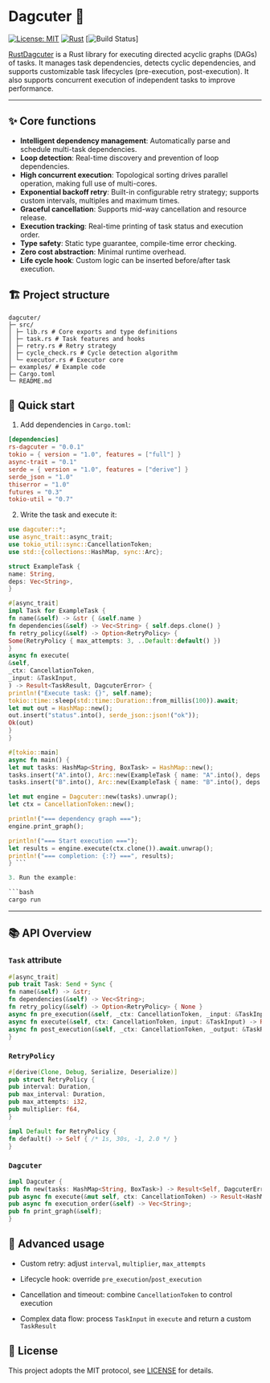 # Dagcuter 🚀

[![License: MIT](https://img.shields.io/badge/license-MIT-blue.svg)](LICENSE) [![Rust](https://img.shields.io/badge/rust-1.70%2B-orange.svg)](https://www.rust-lang.org) [![Build Status](https://img.shields.io/badge/build-passing-brightgreen.svg)]

[RustDagcuter](https://crates.io/crates/rs-dagcuter) is a Rust library for executing directed acyclic graphs (DAGs) of tasks. It manages task dependencies, detects cyclic dependencies, and supports customizable task lifecycles (pre-execution, post-execution). It also supports concurrent execution of independent tasks to improve performance.

---

## ✨ Core functions

- **Intelligent dependency management**: Automatically parse and schedule multi-task dependencies.
- **Loop detection**: Real-time discovery and prevention of loop dependencies.
- **High concurrent execution**: Topological sorting drives parallel operation, making full use of multi-cores.
- **Exponential backoff retry**: Built-in configurable retry strategy; supports custom intervals, multiples and maximum times.
- **Graceful cancellation**: Supports mid-way cancellation and resource release.
- **Execution tracking**: Real-time printing of task status and execution order.
- **Type safety**: Static type guarantee, compile-time error checking.
- **Zero cost abstraction**: Minimal runtime overhead.
- **Life cycle hook**: Custom logic can be inserted before/after task execution.

## 🏗️ Project structure

```text
dagcuter/
├─ src/
│ ├─ lib.rs # Core exports and type definitions
│ ├─ task.rs # Task features and hooks
│ ├─ retry.rs # Retry strategy
│ ├─ cycle_check.rs # Cycle detection algorithm
│ └─ executor.rs # Executor core
├─ examples/ # Example code
├─ Cargo.toml
└─ README.md
````

## 🚀 Quick start

1. Add dependencies in `Cargo.toml`:

```toml
[dependencies]
rs-dagcuter = "0.0.1"
tokio = { version = "1.0", features = ["full"] }
async-trait = "0.1" 
serde = { version = "1.0", features = ["derive"] } 
serde_json = "1.0" 
thiserror = "1.0" 
futures = "0.3" 
tokio-util = "0.7" 
```

2. Write the task and execute it:

```rust 
use dagcuter::*; 
use async_trait::async_trait; 
use tokio_util::sync::CancellationToken; 
use std::{collections::HashMap, sync::Arc}; 

struct ExampleTask { 
name: String, 
deps: Vec<String>, 
} 

#[async_trait] 
impl Task for ExampleTask { 
fn name(&self) -> &str { &self.name } 
fn dependencies(&self) -> Vec<String> { self.deps.clone() } 
fn retry_policy(&self) -> Option<RetryPolicy> { 
Some(RetryPolicy { max_attempts: 3, ..Default::default() }) 
} 
async fn execute( 
&self, 
_ctx: CancellationToken, 
_input: &TaskInput, 
) -> Result<TaskResult, DagcuterError> { 
println!("Execute task: {}", self.name); 
tokio::time::sleep(std::time::Duration::from_millis(100)).await; 
let mut out = HashMap::new(); 
out.insert("status".into(), serde_json::json!("ok")); 
Ok(out) 
} 
} 

#[tokio::main] 
async fn main() { 
let mut tasks: HashMap<String, BoxTask> = HashMap::new(); 
tasks.insert("A".into(), Arc::new(ExampleTask { name: "A".into(), deps: vec![] })); 
tasks.insert("B".into(), Arc::new(ExampleTask { name: "B".into(), deps: vec!["A".into()] })); 

let mut engine = Dagcuter::new(tasks).unwrap(); 
let ctx = CancellationToken::new(); 

println!("=== dependency graph ==="); 
engine.print_graph(); 

println!("=== Start execution ==="); 
let results = engine.execute(ctx.clone()).await.unwrap(); 
println!("=== completion: {:?} ===", results); 
} ```

3. Run the example: 

```bash 
cargo run 
```

---

## 📚 API Overview

### `Task` attribute

```rust
#[async_trait]
pub trait Task: Send + Sync { 
fn name(&self) -> &str; 
fn dependencies(&self) -> Vec<String>; 
fn retry_policy(&self) -> Option<RetryPolicy> { None } 
async fn pre_execution(&self, _ctx: CancellationToken, _input: &TaskInput) -> Result<(), DagcuterError> { Ok(()) } 
async fn execute(&self, ctx: CancellationToken, input: &TaskInput) -> Result<TaskResult, DagcuterError>; 
async fn post_execution(&self, _ctx: CancellationToken, _output: &TaskResult) -> Result<(), DagcuterError> { Ok(()) }
}
```

### `RetryPolicy`

```rust
#[derive(Clone, Debug, Serialize, Deserialize)]
pub struct RetryPolicy { 
pub interval: Duration, 
pub max_interval: Duration, 
pub max_attempts: i32, 
pub multiplier: f64,
}

impl Default for RetryPolicy { 
fn default() -> Self { /* 1s, 30s, -1, 2.0 */ }
}
```

### `Dagcuter`

```rust
impl Dagcuter { 
pub fn new(tasks: HashMap<String, BoxTask>) -> Result<Self, DagcuterError>;
pub async fn execute(&mut self, ctx: CancellationToken) -> Result<HashMap<String, TaskResult>, DagcuterError>;
pub async fn execution_order(&self) -> Vec<String>;
pub fn print_graph(&self);
}
```

## 🔧 Advanced usage

* Custom retry: adjust `interval`, `multiplier`, `max_attempts`

* Lifecycle hook: override `pre_execution`/`post_execution`

* Cancellation and timeout: combine `CancellationToken` to control execution

* Complex data flow: process `TaskInput` in `execute` and return a custom `TaskResult`

## 📝 License

This project adopts the MIT protocol, see [LICENSE](LICENSE) for details.
